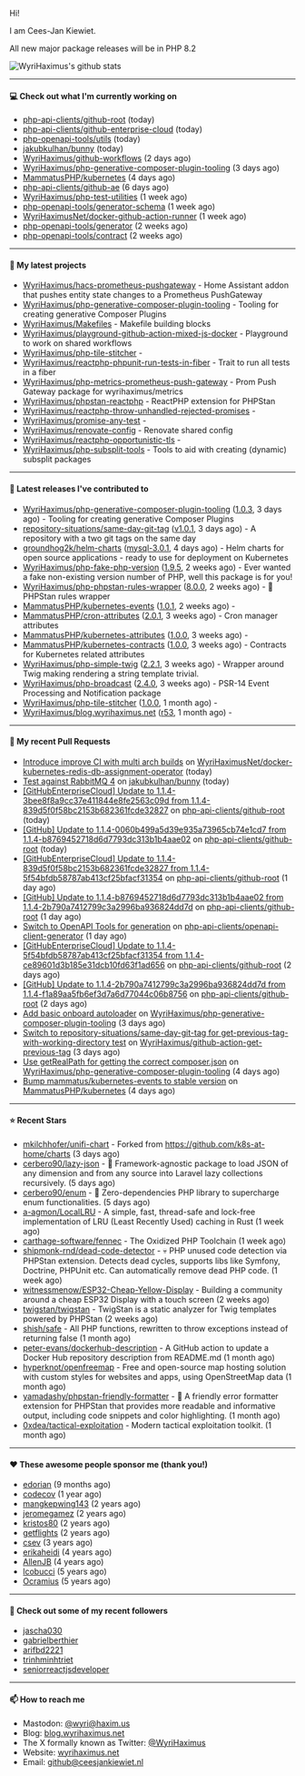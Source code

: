 Hi!

I am Cees-Jan Kiewiet.

All new major package releases will be in PHP 8.2

![WyriHaximus's github stats](https://github-readme-stats.vercel.app/api?username=WyriHaximus&show_icons=true)

---

#### 💻 Check out what I'm currently working on

- [php-api-clients/github-root](https://github.com/php-api-clients/github-root) (today)
- [php-api-clients/github-enterprise-cloud](https://github.com/php-api-clients/github-enterprise-cloud) (today)
- [php-openapi-tools/utils](https://github.com/php-openapi-tools/utils) (today)
- [jakubkulhan/bunny](https://github.com/jakubkulhan/bunny) (today)
- [WyriHaximus/github-workflows](https://github.com/WyriHaximus/github-workflows) (2 days ago)
- [WyriHaximus/php-generative-composer-plugin-tooling](https://github.com/WyriHaximus/php-generative-composer-plugin-tooling) (3 days ago)
- [MammatusPHP/kubernetes](https://github.com/MammatusPHP/kubernetes) (4 days ago)
- [php-api-clients/github-ae](https://github.com/php-api-clients/github-ae) (6 days ago)
- [WyriHaximus/php-test-utilities](https://github.com/WyriHaximus/php-test-utilities) (1 week ago)
- [php-openapi-tools/generator-schema](https://github.com/php-openapi-tools/generator-schema) (1 week ago)
- [WyriHaximusNet/docker-github-action-runner](https://github.com/WyriHaximusNet/docker-github-action-runner) (1 week ago)
- [php-openapi-tools/generator](https://github.com/php-openapi-tools/generator) (2 weeks ago)
- [php-openapi-tools/contract](https://github.com/php-openapi-tools/contract) (2 weeks ago)

---

#### 🌱 My latest projects

- [WyriHaximus/hacs-prometheus-pushgateway](https://github.com/WyriHaximus/hacs-prometheus-pushgateway) - Home Assistant addon that pushes entity state changes to a Prometheus PushGateway
- [WyriHaximus/php-generative-composer-plugin-tooling](https://github.com/WyriHaximus/php-generative-composer-plugin-tooling) - Tooling for creating generative Composer Plugins
- [WyriHaximus/Makefiles](https://github.com/WyriHaximus/Makefiles) - Makefile building blocks
- [WyriHaximus/playground-github-action-mixed-js-docker](https://github.com/WyriHaximus/playground-github-action-mixed-js-docker) - Playground to work on shared workflows
- [WyriHaximus/php-tile-stitcher](https://github.com/WyriHaximus/php-tile-stitcher) - 
- [WyriHaximus/reactphp-phpunit-run-tests-in-fiber](https://github.com/WyriHaximus/reactphp-phpunit-run-tests-in-fiber) - Trait to run all tests in a fiber
- [WyriHaximus/php-metrics-prometheus-push-gateway](https://github.com/WyriHaximus/php-metrics-prometheus-push-gateway) - Prom Push Gateway package for wyrihaximus/metrics
- [WyriHaximus/phpstan-reactphp](https://github.com/WyriHaximus/phpstan-reactphp) - ReactPHP extension for PHPStan
- [WyriHaximus/reactphp-throw-unhandled-rejected-promises](https://github.com/WyriHaximus/reactphp-throw-unhandled-rejected-promises) - 
- [WyriHaximus/promise-any-test](https://github.com/WyriHaximus/promise-any-test) - 
- [WyriHaximus/renovate-config](https://github.com/WyriHaximus/renovate-config) - Renovate shared config
- [WyriHaximus/reactphp-opportunistic-tls](https://github.com/WyriHaximus/reactphp-opportunistic-tls) - 
- [WyriHaximus/php-subsplit-tools](https://github.com/WyriHaximus/php-subsplit-tools) - Tools to aid with creating (dynamic) subsplit packages

---

#### 🔭 Latest releases I've contributed to

- [WyriHaximus/php-generative-composer-plugin-tooling](https://github.com/WyriHaximus/php-generative-composer-plugin-tooling) ([1.0.3](https://github.com/WyriHaximus/php-generative-composer-plugin-tooling/releases/tag/1.0.3), 3 days ago) - Tooling for creating generative Composer Plugins
- [repository-situations/same-day-git-tag](https://github.com/repository-situations/same-day-git-tag) ([v1.0.1](https://github.com/repository-situations/same-day-git-tag/releases/tag/v1.0.1), 3 days ago) - A repository with a two git tags on the same day
- [groundhog2k/helm-charts](https://github.com/groundhog2k/helm-charts) ([mysql-3.0.1](https://github.com/groundhog2k/helm-charts/releases/tag/mysql-3.0.1), 4 days ago) - Helm charts for open source applications - ready to use for deployment on Kubernetes
- [WyriHaximus/php-fake-php-version](https://github.com/WyriHaximus/php-fake-php-version) ([1.9.5](https://github.com/WyriHaximus/php-fake-php-version/releases/tag/1.9.5), 2 weeks ago) - Ever wanted a fake non-existing version number of PHP, well this package is for you!
- [WyriHaximus/php-phpstan-rules-wrapper](https://github.com/WyriHaximus/php-phpstan-rules-wrapper) ([8.0.0](https://github.com/WyriHaximus/php-phpstan-rules-wrapper/releases/tag/8.0.0), 2 weeks ago) - 🌯 PHPStan rules wrapper
- [MammatusPHP/kubernetes-events](https://github.com/MammatusPHP/kubernetes-events) ([1.0.1](https://github.com/MammatusPHP/kubernetes-events/releases/tag/1.0.1), 2 weeks ago) - 
- [MammatusPHP/cron-attributes](https://github.com/MammatusPHP/cron-attributes) ([2.0.1](https://github.com/MammatusPHP/cron-attributes/releases/tag/2.0.1), 3 weeks ago) - Cron manager attributes
- [MammatusPHP/kubernetes-attributes](https://github.com/MammatusPHP/kubernetes-attributes) ([1.0.0](https://github.com/MammatusPHP/kubernetes-attributes/releases/tag/1.0.0), 3 weeks ago) - 
- [MammatusPHP/kubernetes-contracts](https://github.com/MammatusPHP/kubernetes-contracts) ([1.0.0](https://github.com/MammatusPHP/kubernetes-contracts/releases/tag/1.0.0), 3 weeks ago) - Contracts for Kubernetes related attributes
- [WyriHaximus/php-simple-twig](https://github.com/WyriHaximus/php-simple-twig) ([2.2.1](https://github.com/WyriHaximus/php-simple-twig/releases/tag/2.2.1), 3 weeks ago) - Wrapper around Twig making rendering a string template trivial.
- [WyriHaximus/php-broadcast](https://github.com/WyriHaximus/php-broadcast) ([2.4.0](https://github.com/WyriHaximus/php-broadcast/releases/tag/2.4.0), 3 weeks ago) - PSR-14 Event Processing and Notification package
- [WyriHaximus/php-tile-stitcher](https://github.com/WyriHaximus/php-tile-stitcher) ([1.0.0](https://github.com/WyriHaximus/php-tile-stitcher/releases/tag/1.0.0), 1 month ago) - 
- [WyriHaximus/blog.wyrihaximus.net](https://github.com/WyriHaximus/blog.wyrihaximus.net) ([r53](https://github.com/WyriHaximus/blog.wyrihaximus.net/releases/tag/r53), 1 month ago) - 

---

#### 🔨 My recent Pull Requests

- [Introduce improve CI with multi arch builds](https://github.com/WyriHaximusNet/docker-kubernetes-redis-db-assignment-operator/pull/32) on [WyriHaximusNet/docker-kubernetes-redis-db-assignment-operator](https://github.com/WyriHaximusNet/docker-kubernetes-redis-db-assignment-operator) (today)
- [Test against RabbitMQ 4](https://github.com/jakubkulhan/bunny/pull/160) on [jakubkulhan/bunny](https://github.com/jakubkulhan/bunny) (today)
- [[GitHubEnterpriseCloud] Update to 1.1.4-3bee8f8a9cc37e411844e8fe2563c09d from 1.1.4-839d5f0f58bc2153b682361fcde32827](https://github.com/php-api-clients/github-root/pull/1351) on [php-api-clients/github-root](https://github.com/php-api-clients/github-root) (today)
- [[GitHub] Update to 1.1.4-0060b499a5d39e935a73965cb74e1cd7 from 1.1.4-b8769452718d6d7793dc313b1b4aae02](https://github.com/php-api-clients/github-root/pull/1350) on [php-api-clients/github-root](https://github.com/php-api-clients/github-root) (today)
- [[GitHubEnterpriseCloud] Update to 1.1.4-839d5f0f58bc2153b682361fcde32827 from 1.1.4-5f54bfdb58787ab413cf25bfacf31354](https://github.com/php-api-clients/github-root/pull/1349) on [php-api-clients/github-root](https://github.com/php-api-clients/github-root) (1 day ago)
- [[GitHub] Update to 1.1.4-b8769452718d6d7793dc313b1b4aae02 from 1.1.4-2b790a7412799c3a2996ba936824dd7d](https://github.com/php-api-clients/github-root/pull/1348) on [php-api-clients/github-root](https://github.com/php-api-clients/github-root) (1 day ago)
- [Switch to OpenAPI Tools for generation](https://github.com/php-api-clients/openapi-client-generator/pull/218) on [php-api-clients/openapi-client-generator](https://github.com/php-api-clients/openapi-client-generator) (1 day ago)
- [[GitHubEnterpriseCloud] Update to 1.1.4-5f54bfdb58787ab413cf25bfacf31354 from 1.1.4-ce89601d3b185e31dcb10fd63f1ad656](https://github.com/php-api-clients/github-root/pull/1347) on [php-api-clients/github-root](https://github.com/php-api-clients/github-root) (2 days ago)
- [[GitHub] Update to 1.1.4-2b790a7412799c3a2996ba936824dd7d from 1.1.4-f1a89aa5fb6ef3d7a6d77044c06b8756](https://github.com/php-api-clients/github-root/pull/1346) on [php-api-clients/github-root](https://github.com/php-api-clients/github-root) (2 days ago)
- [Add basic onboard autoloader](https://github.com/WyriHaximus/php-generative-composer-plugin-tooling/pull/19) on [WyriHaximus/php-generative-composer-plugin-tooling](https://github.com/WyriHaximus/php-generative-composer-plugin-tooling) (3 days ago)
- [Switch to repository-situations/same-day-git-tag for get-previous-tag-with-working-directory test](https://github.com/WyriHaximus/github-action-get-previous-tag/pull/57) on [WyriHaximus/github-action-get-previous-tag](https://github.com/WyriHaximus/github-action-get-previous-tag) (3 days ago)
- [Use getRealPath for getting the correct composer.json](https://github.com/WyriHaximus/php-generative-composer-plugin-tooling/pull/18) on [WyriHaximus/php-generative-composer-plugin-tooling](https://github.com/WyriHaximus/php-generative-composer-plugin-tooling) (4 days ago)
- [Bump mammatus/kubernetes-events to stable version](https://github.com/MammatusPHP/kubernetes/pull/4) on [MammatusPHP/kubernetes](https://github.com/MammatusPHP/kubernetes) (4 days ago)

---

#### ⭐ Recent Stars

- [mkilchhofer/unifi-chart](https://github.com/mkilchhofer/unifi-chart) - Forked from https://github.com/k8s-at-home/charts (3 days ago)
- [cerbero90/lazy-json](https://github.com/cerbero90/lazy-json) - 🐼 Framework-agnostic package to load JSON of any dimension and from any source into Laravel lazy collections recursively. (5 days ago)
- [cerbero90/enum](https://github.com/cerbero90/enum) - 🎲 Zero-dependencies PHP library to supercharge enum functionalities. (5 days ago)
- [a-agmon/LocalLRU](https://github.com/a-agmon/LocalLRU) - A simple, fast, thread-safe and lock-free implementation of LRU (Least Recently Used) caching in Rust (1 week ago)
- [carthage-software/fennec](https://github.com/carthage-software/fennec) - The Oxidized PHP Toolchain (1 week ago)
- [shipmonk-rnd/dead-code-detector](https://github.com/shipmonk-rnd/dead-code-detector) - 💀 PHP unused code detection via PHPStan extension. Detects dead cycles, supports libs like Symfony, Doctrine, PHPUnit etc. Can automatically remove dead PHP code. (1 week ago)
- [witnessmenow/ESP32-Cheap-Yellow-Display](https://github.com/witnessmenow/ESP32-Cheap-Yellow-Display) - Building a community around a cheap ESP32 Display with a touch screen (2 weeks ago)
- [twigstan/twigstan](https://github.com/twigstan/twigstan) - TwigStan is a static analyzer for Twig templates powered by PHPStan (2 weeks ago)
- [shish/safe](https://github.com/shish/safe) - All PHP functions, rewritten to throw exceptions instead of returning false (1 month ago)
- [peter-evans/dockerhub-description](https://github.com/peter-evans/dockerhub-description) - A GitHub action to update a Docker Hub repository description from README.md (1 month ago)
- [hyperknot/openfreemap](https://github.com/hyperknot/openfreemap) - Free and open-source map hosting solution with custom styles for websites and apps, using OpenStreetMap data (1 month ago)
- [yamadashy/phpstan-friendly-formatter](https://github.com/yamadashy/phpstan-friendly-formatter) - 🤝 A friendly error formatter extension for PHPStan that provides more readable and informative output, including code snippets and color highlighting. (1 month ago)
- [0xdea/tactical-exploitation](https://github.com/0xdea/tactical-exploitation) - Modern tactical exploitation toolkit. (1 month ago)

---

#### ❤️ These awesome people sponsor me (thank you!)

- [edorian](https://github.com/edorian) (9 months ago)
- [codecov](https://github.com/codecov) (1 year ago)
- [mangkepwing143](https://github.com/mangkepwing143) (2 years ago)
- [jeromegamez](https://github.com/jeromegamez) (2 years ago)
- [kristos80](https://github.com/kristos80) (2 years ago)
- [getflights](https://github.com/getflights) (2 years ago)
- [csev](https://github.com/csev) (3 years ago)
- [erikaheidi](https://github.com/erikaheidi) (4 years ago)
- [AllenJB](https://github.com/AllenJB) (4 years ago)
- [lcobucci](https://github.com/lcobucci) (5 years ago)
- [Ocramius](https://github.com/Ocramius) (5 years ago)

---

#### 👯 Check out some of my recent followers

- [jascha030](https://github.com/jascha030)
- [gabrielberthier](https://github.com/gabrielberthier)
- [arifbd2221](https://github.com/arifbd2221)
- [trinhminhtriet](https://github.com/trinhminhtriet)
- [seniorreactjsdeveloper](https://github.com/seniorreactjsdeveloper)

---

#### 📫 How to reach me

- Mastodon: [@wyri@haxim.us](https://toot-toot.wyrihaxim.us/@wyri)
- Blog: [blog.wyrihaximus.net](https://blog.wyrihaximus.net/)
- The X formally known as Twitter: [@WyriHaximus](https://twitter.com/WyriHaximus)
- Website: [wyrihaximus.net](https://wyrihaximus.net/)
- Email: [github@ceesjankiewiet.nl](mailto:github@ceesjankiewiet.nl)
